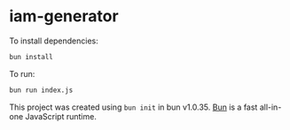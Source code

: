 # iam-generator

To install dependencies:

```bash
bun install
```

To run:

```bash
bun run index.js
```

This project was created using `bun init` in bun v1.0.35. [Bun](https://bun.sh) is a fast all-in-one JavaScript runtime.
